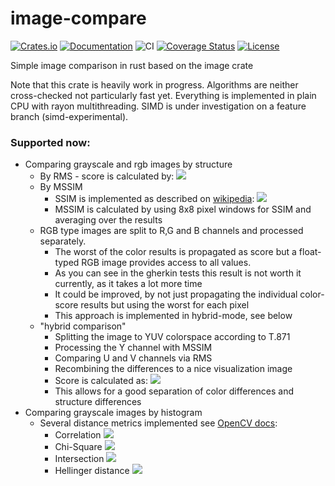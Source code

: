 # image-compare
[![Crates.io](https://img.shields.io/crates/d/image-compare?style=flat)](https://crates.io/crates/image-compare)
[![Documentation](https://docs.rs/image-compare/badge.svg)](https://docs.rs/image-compare)
![CI](https://github.com/ChrisRega/image-compare/actions/workflows/rust.yml/badge.svg?branch=main "CI")
[![Coverage Status](https://coveralls.io/repos/github/ChrisRega/image-compare/badge.svg?branch=main)](https://coveralls.io/github/ChrisRega/image-compare?branch=main)
[![License](https://img.shields.io/badge/license-MIT-blue?style=flat)](LICENSE)

Simple image comparison in rust based on the image crate

Note that this crate is heavily work in progress. Algorithms are neither cross-checked not particularly fast yet.
Everything is implemented in plain CPU with rayon multithreading. 
SIMD is under investigation on a feature branch (simd-experimental).

### Supported now:
- Comparing grayscale and rgb images by structure
  - By RMS - score is calculated by: <img src="https://render.githubusercontent.com/render/math?math=1-\sqrt{\frac{(\sum_{x,y=0}^{x,y=w,h}\left(f(x,y)-g(x,y)\right)^2)}{w*h}}"> 
  - By MSSIM
    - SSIM is implemented as described on [wikipedia](https://en.wikipedia.org/wiki/Structural_similarity): <img src="https://render.githubusercontent.com/render/math?math=\mathrm{SSIM}(x,y)={\frac {(2\mu _{x}\mu _{y}+c_{1})(2\sigma _{xy}+c_{2})}{(\mu _{x}^{2}+\mu _{y}^{2}+c_{1})(\sigma _{x}^{2}+\sigma _{y}^{2}+c_{2})}}"> 
    - MSSIM is calculated by using 8x8 pixel windows for SSIM and averaging over the results
  - RGB type images are split to R,G and B channels and processed separately. 
    - The worst of the color results is propagated as score but a float-typed RGB image provides access to all values.
    - As you can see in the gherkin tests this result is not worth it currently, as it takes a lot more time
    - It could be improved, by not just propagating the individual color-score results but using the worst for each pixel
    - This approach is implemented in hybrid-mode, see below
  - "hybrid comparison"
    - Splitting the image to YUV colorspace according to T.871
    - Processing the Y channel with MSSIM
    - Comparing U and V channels via RMS
    - Recombining the differences to a nice visualization image
    - Score is calculated as: <img src="https://render.githubusercontent.com/render/math?math=\mathrm{score}=\mathrm{avg}_{x,y}\left(\mathrm{min}\left[\Delta \mathrm{MSSIM}(x,y),1- \sqrt{(1-\Delta RMS(u,x,y))^2 + (1-\Delta RMS(v,x,y))^2}\right]\right)">
    - This allows for a good separation of color differences and structure differences
- Comparing grayscale images by histogram
  - Several distance metrics implemented see [OpenCV docs](https://docs.opencv.org/4.5.5/d8/dc8/tutorial_histogram_comparison.html):
    - Correlation <img src="https://render.githubusercontent.com/render/math?math=d(H_1,H_2) = \frac{\sum_I (H_1(I) - \bar{H_1}) (H_2(I) - \bar{H_2})}{\sqrt{\sum_I(H_1(I) - \bar{H_1})^2 \sum_I(H_2(I) - \bar{H_2})^2}}">
    - Chi-Square <img src="https://render.githubusercontent.com/render/math?math=d(H_1,H_2) = \sum _I \frac{\left(H_1(I)-H_2(I)\right)^2}{H_1(I)}">
    - Intersection <img src="https://render.githubusercontent.com/render/math?math=d(H_1,H_2) = \sum _I \min (H_1(I), H_2(I))">
    - Hellinger distance <img src="https://render.githubusercontent.com/render/math?math=d(H_1,H_2) = \sqrt{1 - \frac{1}{\sqrt{\int{H_1} \int{H_2}}} \sum_I \sqrt{H_1(I) \cdot H_2(I)}}">

